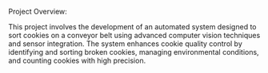 Project Overview:

This project involves the development of an automated system designed to sort cookies on a conveyor belt using advanced computer vision techniques and sensor integration. 
The system enhances cookie quality control by identifying and sorting broken cookies, managing environmental conditions, and counting cookies with high precision.
